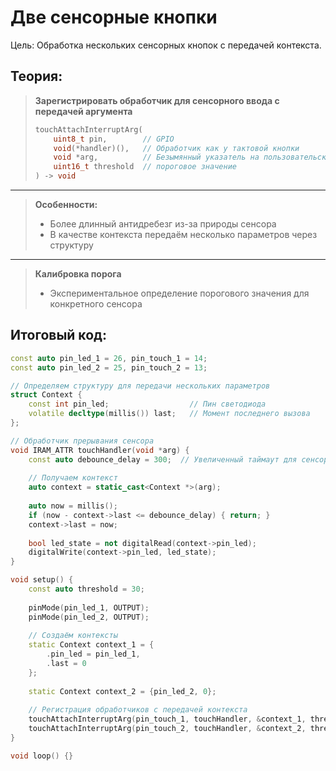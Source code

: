 # Две сенсорные кнопки

Цель: Обработка нескольких сенсорных кнопок с передачей контекста.

## Теория:

> **Зарегистрировать обработчик для сенсорного ввода с передачей аргумента**
> 
> ```cpp
> touchAttachInterruptArg(
>     uint8_t pin,        // GPIO 
>     void(*handler)(),   // Обработчик как у тактовой кнопки
>     void *arg,          // Безымянный указатель на пользовательские данные
>     uint16_t threshold  // пороговое значение
> ) -> void
> ```

---

> **Особенности:**
> 
> - Более длинный антидребезг из-за природы сенсора
> - В качестве контекста передаём несколько параметров через структуру

---

> **Калибровка порога**
> 
> - Экспериментальное определение порогового значения для конкретного сенсора

## Итоговый код:

```cpp
const auto pin_led_1 = 26, pin_touch_1 = 14;
const auto pin_led_2 = 25, pin_touch_2 = 13;

// Определяем структуру для передачи нескольких параметров
struct Context {
    const int pin_led;                  // Пин светодиода
    volatile decltype(millis()) last;   // Момент последнего вызова
};

// Обработчик прерывания сенсора
void IRAM_ATTR touchHandler(void *arg) {
    const auto debounce_delay = 300;  // Увеличенный таймаут для сенсора
    
    // Получаем контекст
    auto context = static_cast<Context *>(arg);
    
    auto now = millis();
    if (now - context->last <= debounce_delay) { return; }
    context->last = now;
    
    bool led_state = not digitalRead(context->pin_led);
    digitalWrite(context->pin_led, led_state);
}

void setup() {
    const auto threshold = 30;
    
    pinMode(pin_led_1, OUTPUT);
    pinMode(pin_led_2, OUTPUT);
    
    // Создаём контексты
    static Context context_1 = {
        .pin_led = pin_led_1,
        .last = 0
    };
    
    static Context context_2 = {pin_led_2, 0};
    
    // Регистрация обработчиков с передачей контекста
    touchAttachInterruptArg(pin_touch_1, touchHandler, &context_1, threshold);
    touchAttachInterruptArg(pin_touch_2, touchHandler, &context_2, threshold);
}

void loop() {}
```
